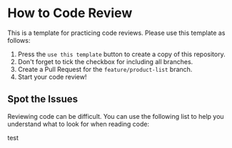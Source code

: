 # How to Code Review

This is a template for practicing code reviews. Please use this template as follows:

1. Press the `use this template` button to create a copy of this repository.
2. Don't forget to tick the checkbox for including all branches.
3. Create a Pull Request for the `feature/product-list` branch.
4. Start your code review!

## Spot the Issues

Reviewing code can be difficult. You can use the following list to help you understand what to look for when reading code:

test
